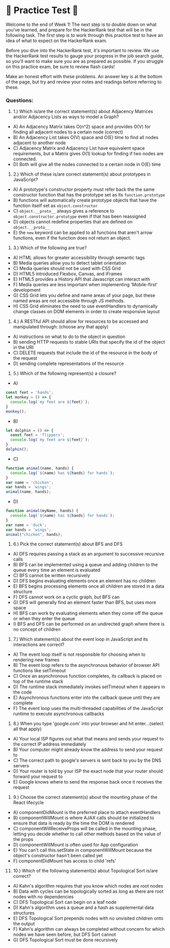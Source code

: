 # 🚨 Practice Test 🚨 

Welcome to the end of Week 1! The next step is to double down on what you've learned, and prepare for the HackerRank test that will be in the following task. The first step is to work through this practice test to have an idea of what to expect on the HackerRank exam.

Before you dive into the HackerRank test, it's important to review. We use the HackerRank test results to gauge your progress in the job search guide, so you'll want to make sure you are as prepared as possible. If you struggle on this practice exam, be sure to review flash cards!

Make an honest effort with these problems. An answer key is at the bottom of the page, but try and review your notes and readings before referring to these. 

### Questions:

1. 1.) Which is/are the correct statement(s) about Adjacency Matrices and/or Adjacency Lists as ways to model a Graph?
  * A) An Adjacency Matrix takes O(n^2) space and provides O(V) for finding all adjacent nodes to a certain node (correct)
  * B) An Adjacency List takes O(V) space and O(E) time to find all nodes adjacent to another node
  * C) Adjacency Matrix and Adjacency List have equivalent space requirements, but a Matrix gives O(1) lookup for finding if two nodes are connected.
  * D) Both will give all the nodes connected to a certain node in O(E) time

1. 2.) Which of these is/are correct statement(s) about prototypes in JavaScript?
  * A) A prototype's constructor property must refer back the the same constructor function that has the prototype set as its `function.prototype`
  * B) functions will automatically create prototype objects that have the function itself set as `object.constructor`
  * C) `object.__proto__` always gives a reference to `object.constructor.prototype` even if that has been reassigned
  * D) objects cannot redefine properties that are defined on `object.__proto__`
  * E) the `new` keyword can be applied to all functions that aren't arrow functions, even if the function does not return an object.

1. 3.) Which of the following are true?
  * A) HTML allows for greater accessibility through semantic tags
  * B) Media queries allow you to detect tablet orientation
  * C) Media queries should not be used with CSS Grid
  * D) HTML5 introduced Flexbox, Canvas, and iFrames
  * E) HTML5 provides a History API that Javascript can interact with
  * F) Media queries are less important when implementing 'Mobile-first' development
  * G) CSS Grid lets you define and name areas of your page, but these named areas are not accessible through JS methods.
  * H) CSS Grid eliminates the need to use eventHandlers to dynamically change classes on DOM elements in order to create responsive layout

1. 4.) A RESTful API should allow for resources to be accessed and manipulated through: (choose any that apply)
  * A) instructions on what to do to the object in question
  * B) sending HTTP requests to stable URIs that specify the id of the object in the URI
  * C) DELETE requests that include the id of the resource in the body of the request
  * D) sending complete representations of the resource

1. 5.) Which of the following represent(s) a closure?

  * A) 
  ```javascript
  const feet = 'hands';
  let monkey = () => {
    console.log(`my feet are ${feet}`);
  }
  monkey();
  ```

  * B)
  ```javascript
  let dolphin = () => {
    const feet = 'flippers';
    console.log(`my feet are ${feet}`);
  }
  dolphin();
  ```

  * C)
  ```javascript
  function animal(name, hands) {
    console.log(`${name} has ${hands} for hands`);
  }
  var name = 'chicken';
  var hands = 'wings';
  animal(name, hands);
  ```

  * D)
  ```javascript
  function animal(myName, hands) {
    console.log(`${name} has ${hands} for hands`);
  }
  var name = 'duck';
  var hands = 'wings';
  animal("chicken", hands);
  ```

1. 6.) Pick the correct statement(s) about BFS and DFS
  * A) DFS requires passing a stack as an argument to successive recursive calls
  * B) BFS can be implemented using a queue and adding children to the queue every time an element is evaluated
  * C) BFS cannot be written recursively
  * D) DFS begins evaluating elements once an element has no children
  * E) BFS begins processing elements once all children are stored in a data structure
  * F) DFS cannot work on a cyclic graph, but BFS can
  * G) DFS will generally find an element faster than BFS, but uses more space
  * H) BFS can work by evaluating elements when they come off the queue or when they enter the queue
  * I) BFS and DFS can be performed on an undirected graph where there is no concept of children

1. 7.) Which statement(s) about the event loop in JavaScript and its interactions are correct?
  * A) The event loop itself is not responsible for choosing when to rendering new frames
  * B) The event loop refers to the asynchronous behavior of browser API functions like setTimeout
  * C) Once an asynchronous function completes, its callback is placed on top of the runtime stack
  * D) The runtime stack immediately invokes setTimeout when it appears in the code
  * E) Asynchronous functions enter into the callback queue until they are complete
  * F) The event loop uses the multi-threaded capabilities of the JavaScript runtime to execute asynchronous callbacks

1. 8.) When you type 'google.com' into your browser and hit enter...(select all that apply)
  * A) Your local ISP figures out what that means and sends your request to the correct IP address immediately
  * B) Your computer might already know the address to send your request to
  * C) The correct path to google's servers is sent back to you by the DNS servers
  * D) Your router is told by your ISP the exact node that your router should forward your request to
  * E) Google knows where to send the response back once it receives the request

1. 9.) Choose the correct statement(s) about the mounting phase of the React lifecycle
  * A) componentDidMount is the preferred place to attach eventHandlers
  * B) componentWillMount is where AJAX calls should be initialized to ensure that data is ready by the time the DOM is rendered
  * C) componentWillReceiveProps will be called in the mounting phase, letting you decide whether to call other methods based on the value of the props
  * D) componentWillMount is often used for App configuration
  * E) You can't call this.setState in componentWillMount because the object's constructor hasn't been called yet
  * F) componentDidMount has access to child 'refs'

11. 10.) Which of the following statement(s) about Topological Sort is/are correct?
  * A) Kahn's algorithm requires that you know which nodes are root nodes
  * B) Data with cycles can be topologically sorted as long as there are root nodes with no dependencies
  * C) DFS Topological Sort can begin on a leaf node
  * D) Kahn's algorithm uses a queue and a hash as supplemental data structures
  * E) DFS Topological Sort prepends nodes with no unvisited children onto the output
  * F) Kahn's algorithm can always be completed without concern for which nodes we have seen before, but DFS Sort cannot
  * G) DFS Topological Sort must be done recursively